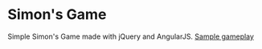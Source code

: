 # Simon's Game

Simple Simon's Game made with jQuery and AngularJS. [Sample gameplay](https://www.youtube.com/watch?v=QQfiMrIgdZo)

